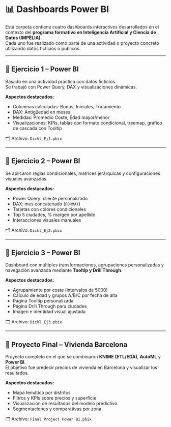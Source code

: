 # 📊 Dashboards Power BI

Esta carpeta contiene cuatro dashboards interactivos desarrollados en el contexto del **programa formativo en Inteligencia Artificial y Ciencia de Datos (IMPÈLIA)**.  
Cada uno fue realizado como parte de una actividad o proyecto concreto utilizando datos ficticios o públicos.

---

## 🔹 Ejercicio 1 – Power BI

Basado en una actividad práctica con datos ficticios.  
Se trabajó con Power Query, DAX y visualizaciones dinámicas.

**Aspectos destacados:**
- Columnas calculadas: Bonus, Iniciales, Tratamiento
- DAX: Antigüedad en meses
- Medidas: Promedio Coste, Edad mayor/menor
- Visualizaciones: KPIs, tablas con formato condicional, treemap, gráfico de cascada con Tooltip

🗂️ Archivo: `Dickl_Ej1.pbix`

---

## 🔹 Ejercicio 2 – Power BI

Se aplicaron reglas condicionales, matrices jerárquicas y configuraciones visuales avanzadas.

**Aspectos destacados:**
- Power Query: cliente personalizado
- DAX: mes concatenado (`FORMAT`)
- Tarjetas con colores condicionales
- Top 5 ciudades, % margen por apellido
- Interacciones visuales manuales

🗂️ Archivo: `Dickl_Ej2.pbix`

---

## 🔹 Ejercicio 3 – Power BI

Dashboard con múltiples transformaciones, agrupaciones personalizadas y navegación avanzada 
mediante **Tooltip y Drill Through**.

**Aspectos destacados:**
- Agrupamiento por coste (intervalos de 5000)
- Cálculo de edad y grupos A/B/C por fecha de alta
- Página Tooltip personalizada
- Página Drill Through para ciudades
- Imagen e identidad visual ajustada

🗂️ Archivo: `Dickl_Ej3.pbix`

---

## 🔹 Proyecto Final – Vivienda Barcelona

Proyecto completo en el que se combinaron **KNIME (ETL/EDA)**, **AutoML** y **Power BI**.  
El objetivo fue predecir precios de vivienda en Barcelona y visualizar los resultados.

**Aspectos destacados:**
- Mapa temático por distritos
- Filtros y KPIs sobre precios y superficie
- Visualización de resultados del modelo predictivo
- Segmentaciones y comparativas por zona

🗂️ Archivo: `Final Project Power BI.pbix`
